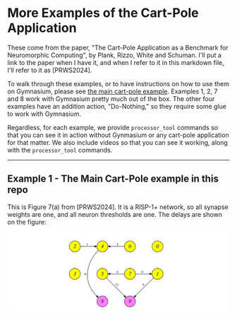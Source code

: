 # More Examples of the Cart-Pole Application

These come from the paper, 
"The Cart-Pole Application as a Benchmark for Neuromorphic Computing", by Plank,
Rizzo, White and Schuman.  I'll put a link to the paper when I have it, and when
I refer to it in this markdown file, I'll refer to it as [PRWS2024].

To walk through these examples, or to have instructions on how to use them on
Gymnasium, please see [the main cart-pole example](cartpole_example.md).
Examples 1, 2, 7 and 8 work with Gymnasium pretty much out of the box.  The other
four examples have an addition action, "Do-Nothing," so they require some glue to
work with Gymnasium.

Regardless, for each example, we provide `processor_tool` commands so that
you can see it in action without Gynmasium or any cart-pole application for that
matter.  We also include videos so that you can see it working, along with the
`processor_tool` commands.

---------
## Example 1 - The Main Cart-Pole example in this repo

This is Figure 7(a) from [PRWS2024].  It is a RISP-1+ network, so all synapse
weights are one, and all neuron thresholds are one.  The delays are shown on
the figure:

![PRWS-2024-7a.png](images/PRWS-2024-7a.png)


